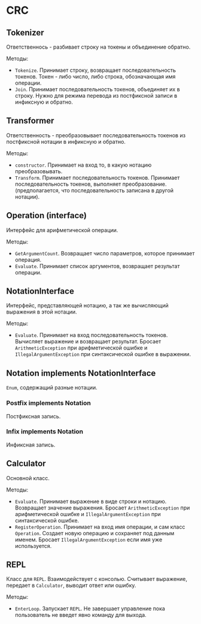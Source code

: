# CRC

## Tokenizer
Ответственнось - разбивает строку на токены и объединение обратно.

Методы:
* `Tokenize`. Принимает строку, возвращает последовательность токенов. Токен - либо число, либо строка, обозначающая имя операции.
* `Join`. Принимает последовательность токенов, объединяет их в строку. Нужно для режима перевода из постфиксной записи в инфиксную и обратно.



## Transformer
Ответственность - преобразовывает последовательность токенов из постфиксной нотации в инфиксную и обратно.

Методы:
* `constructor`. Принимает на вход то, в какую нотацию преобразовывать.
* `Transform`. Принимает последовательность токенов. Принимает последовательность токенов, выполняет преобразование. (предполагается, что последовательность записана в другой нотации).



## Operation (interface)
Интерфейс для арифметической операции.

Методы:
* `GetArgumentCount`. Возвращает число параметров, которое принимает операция.
* `Evaluate`. Принимает список аргументов, возвращает результат операции.



## NotationInterface
Интерфейс, представляющей нотацию, а так же вычисляющий выражения в этой нотации.

Методы:
* `Evaluate`. Принимает на вход последовательность токенов. Вычисляет выражение и возвращает результат. Бросает `ArithmeticException` при арифметической ошибке и `IllegalArgumentException` при синтаксической ошибке в выражении.


## Notation implements NotationInterface
`Enum`, содержащий разные нотации.

### Postfix implements Notation
Постфиксная запись.

### Infix implements Notation
Инфиксная запись.



## Calculator
Основной класс.

Методы:
* `Evaluate`. Принимает выражение в виде строки и нотацию. Возвращает значение выражения. Бросает `ArithmeticException` при арифметической ошибке и `IllegalArgumentException` при синтаксической ошибке.
* `RegisterOperation`. Принимает на вход имя операции, и сам класс `Operation`. Создает новую операцию и сохраняет под данным именем. Бросает `IllegalArgumentException` если имя уже используется.



## REPL
Класс для `REPL`. Взаимодействует с консолью. Считывает выражение, передает в `Calculator`, выводит ответ или ошибку.

Методы:
* `EnterLoop`. Запускает `REPL`. Не завершает управление пока пользователь не введет явно команду для выхода.